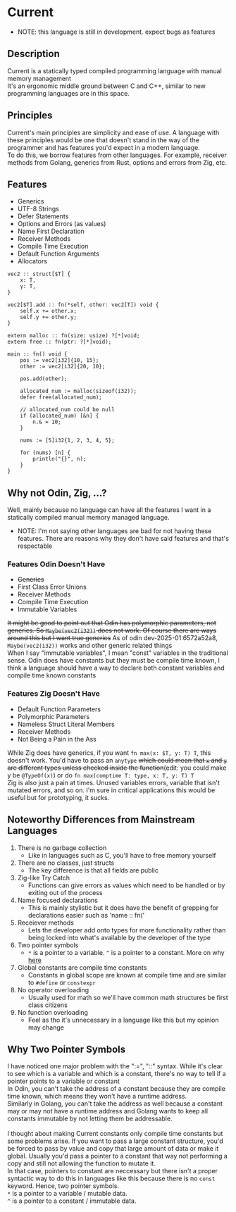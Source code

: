 # Current
- NOTE: this language is still in development. expect bugs as features<br>

## Description
Current is a statically typed compiled programming language with manual memory management<br>
It's an ergonomic middle ground between C and C++, similar to new programming languages are in this space.<br>

## Principles
Current's main principles are simplicity and ease of use. A language with these principles would be one that doesn't stand in the way of the programmer and has features you'd expect in a modern language.<br>
To do this, we borrow features from other languages. For example, receiver methods from Golang, generics from Rust, options and errors from Zig, etc.

## Features
- Generics
- UTF-8 Strings
- Defer Statements
- Options and Errors (as values)
- Name First Declaration
- Receiver Methods
- Compile Time Execution
- Default Function Arguments
- Allocators

```odin
vec2 :: struct[$T] {
    x: T,
    y: T,
}

vec2[$T].add :: fn(*self, other: vec2[T]) void {
    self.x += other.x;
    self.y += other.y;
}

extern malloc :: fn(size: usize) ?[*]void;
extern free :: fn(ptr: ?[*]void);

main :: fn() void {
    pos := vec2[i32]{10, 15};
    other := vec2[i32]{20, 10};

    pos.add(other);

    allocated_num := malloc(sizeof(i32));
    defer free(allocated_num);

    // allocated_num could be null
    if (allocated_num) [&n] {
        n.& = 10;
    }

    nums := [5]i32{1, 2, 3, 4, 5};

    for (nums) [n] {
        println("{}", n);
    }
}
```

## Why not Odin, Zig, ...?
Well, mainly because no language can have all the features I want in a statically compiled manual memory managed language. 
- NOTE: I'm not saying other languages are bad for not having these features. There are reasons why they don't have said features and that's respectable

### Features Odin Doesn't Have
- <del>Generics</del>
- First Class Error Unions
- Receiver Methods
- Compile Time Execution
- Immutable Variables

<del>It might be good to point out that Odin has polymorphic parameters, not generics. So `Maybe(vec2(i32))` does not work. Of course there are ways around this but I want true generics</del> As of odin dev-2025-01:6572a52a8, `Maybe(vec2(i32))` works and other generic related things<br>
When I say "immutable variables", I mean "const" variables in the traditional sense. Odin does have constants but they must be compile time known, I think a language should have a way to declare both constant variables and compile time known constants

### Features Zig Doesn't Have
- Default Function Parameters
- Polymorphic Parameters
- Nameless Struct Literal Members
- Receiver Methods
- Not Being a Pain in the Ass

While Zig does have generics, if you want `fn max(x: $T, y: T) T`, this doesn't work. You'd have to pass an `anytype` <del>which could mean that `x` and `y` are different types unless checked inside the function</del>(edit: you could make y be `@TypeOf(x)`) or do `fn max(comptime T: type, x: T, y: T) T`<br>
Zig is also just a pain at times. Unused variables errors, variable that isn't mutated errors, and so on. I'm sure in critical applications this would be useful but for prototyping, it sucks.

## Noteworthy Differences from Mainstream Languages
1. There is no garbage collection
    - Like in languages such as C, you'll have to free memory yourself
1. There are no classes, just structs
    - The key difference is that all fields are public
1. Zig-like Try Catch
    - Functions can give errors as values which need to be handled or by exiting out of the process
1. Name focused declarations
    - This is mainly stylistic but it does have the benefit of grepping for declarations easier such as 'name :: fn('
1. Receiever methods
    - Lets the developer add onto types for more functionality rather than being locked into what's available by the developer of the type
1. Two pointer symbols
    - `*` is a pointer to a variable. `^` is a pointer to a constant. More on why <a href="#why-two-pointer-symbols">here</a>
1. Global constants are compile time constants
    - Constants in global scope are known at compile time and are similar to `#define` or `constexpr`
1. No operator overloading
    - Usually used for math so we'll have common math structures be first class citizens
1. No function overloading
    - Feel as tho it's unnecessary in a language like this but my opinion may change

## Why Two Pointer Symbols
I have noticed one major problem with the ":=", "::" syntax. While it's clear to see which is a variable and which is a constant, there's no way to tell if a pointer points to a variable or constant<br>
In Odin, you can't take the address of a constant because they are compile time known, which means they won't have a runtime address.<br>
Similarly in Golang, you can't take the address as well because a constant may or may not have a runtime address and Golang wants to keep all constants immutable by not letting them be addressable.<br>
<br>
I thought about making Current constants only compile time constants but some problems arise. If you want to pass a large constant structure, you'd be forced to pass by value and copy that large amount of data or make it global. Usually you'd pass a pointer to a constant that way not performing a copy and still not allowing the function to mutate it.<br>
In that case, pointers to constant are neccessary but there isn't a proper syntactic way to do this in languages like this because there is no `const` keyword. Hence, two pointer symbols.<br>
`*` is a pointer to a variable / mutable data.<br>
`^` is a pointer to a constant / immutable data.<br>

